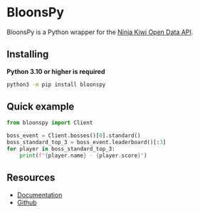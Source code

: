 # BloonsPy

BloonsPy is a Python wrapper for the [Ninja Kiwi Open Data API](https://data.ninjakiwi.com/).

## Installing

**Python 3.10 or higher is required**

```bash
python3 -m pip install bloonspy
```

## Quick example

```python
from bloonspy import Client

boss_event = Client.bosses()[0].standard()
boss_standard_top_3 = boss_event.leaderboard()[:3]
for player in boss_standard_top_3: 
    print(f"{player.name} - {player.score}")
```

## Resources
+ [Documentation](https://bloonspy.readthedocs.io/en/latest/)
+ [Github](https://github.com/SartoRiccardo/bloonspy)
